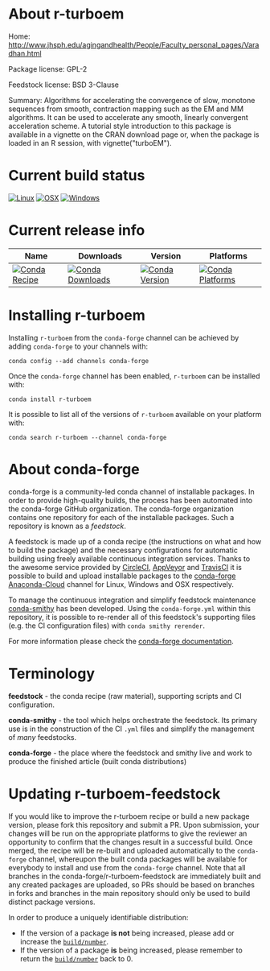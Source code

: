 About r-turboem
===============

Home: http://www.jhsph.edu/agingandhealth/People/Faculty_personal_pages/Varadhan.html

Package license: GPL-2

Feedstock license: BSD 3-Clause

Summary: Algorithms for accelerating the convergence of slow, monotone sequences from smooth, contraction mapping such as the EM and MM algorithms. It can be used to accelerate any smooth, linearly convergent acceleration scheme.  A tutorial style introduction to this package is available in a vignette on the CRAN download page or, when the package is loaded in an R session, with vignette("turboEM").



Current build status
====================

[![Linux](https://img.shields.io/circleci/project/github/conda-forge/r-turboem-feedstock/master.svg?label=Linux)](https://circleci.com/gh/conda-forge/r-turboem-feedstock)
[![OSX](https://img.shields.io/travis/conda-forge/r-turboem-feedstock/master.svg?label=macOS)](https://travis-ci.org/conda-forge/r-turboem-feedstock)
[![Windows](https://img.shields.io/appveyor/ci/conda-forge/r-turboem-feedstock/master.svg?label=Windows)](https://ci.appveyor.com/project/conda-forge/r-turboem-feedstock/branch/master)

Current release info
====================

| Name | Downloads | Version | Platforms |
| --- | --- | --- | --- |
| [![Conda Recipe](https://img.shields.io/badge/recipe-r--turboem-green.svg)](https://anaconda.org/conda-forge/r-turboem) | [![Conda Downloads](https://img.shields.io/conda/dn/conda-forge/r-turboem.svg)](https://anaconda.org/conda-forge/r-turboem) | [![Conda Version](https://img.shields.io/conda/vn/conda-forge/r-turboem.svg)](https://anaconda.org/conda-forge/r-turboem) | [![Conda Platforms](https://img.shields.io/conda/pn/conda-forge/r-turboem.svg)](https://anaconda.org/conda-forge/r-turboem) |

Installing r-turboem
====================

Installing `r-turboem` from the `conda-forge` channel can be achieved by adding `conda-forge` to your channels with:

```
conda config --add channels conda-forge
```

Once the `conda-forge` channel has been enabled, `r-turboem` can be installed with:

```
conda install r-turboem
```

It is possible to list all of the versions of `r-turboem` available on your platform with:

```
conda search r-turboem --channel conda-forge
```


About conda-forge
=================

conda-forge is a community-led conda channel of installable packages.
In order to provide high-quality builds, the process has been automated into the
conda-forge GitHub organization. The conda-forge organization contains one repository
for each of the installable packages. Such a repository is known as a *feedstock*.

A feedstock is made up of a conda recipe (the instructions on what and how to build
the package) and the necessary configurations for automatic building using freely
available continuous integration services. Thanks to the awesome service provided by
[CircleCI](https://circleci.com/), [AppVeyor](http://www.appveyor.com/)
and [TravisCI](https://travis-ci.org/) it is possible to build and upload installable
packages to the [conda-forge](https://anaconda.org/conda-forge)
[Anaconda-Cloud](http://docs.anaconda.org/) channel for Linux, Windows and OSX respectively.

To manage the continuous integration and simplify feedstock maintenance
[conda-smithy](http://github.com/conda-forge/conda-smithy) has been developed.
Using the ``conda-forge.yml`` within this repository, it is possible to re-render all of
this feedstock's supporting files (e.g. the CI configuration files) with ``conda smithy rerender``.

For more information please check the [conda-forge documentation](https://conda-forge.org/docs/).

Terminology
===========

**feedstock** - the conda recipe (raw material), supporting scripts and CI configuration.

**conda-smithy** - the tool which helps orchestrate the feedstock.
                   Its primary use is in the construction of the CI ``.yml`` files
                   and simplify the management of *many* feedstocks.

**conda-forge** - the place where the feedstock and smithy live and work to
                  produce the finished article (built conda distributions)


Updating r-turboem-feedstock
============================

If you would like to improve the r-turboem recipe or build a new
package version, please fork this repository and submit a PR. Upon submission,
your changes will be run on the appropriate platforms to give the reviewer an
opportunity to confirm that the changes result in a successful build. Once
merged, the recipe will be re-built and uploaded automatically to the
`conda-forge` channel, whereupon the built conda packages will be available for
everybody to install and use from the `conda-forge` channel.
Note that all branches in the conda-forge/r-turboem-feedstock are
immediately built and any created packages are uploaded, so PRs should be based
on branches in forks and branches in the main repository should only be used to
build distinct package versions.

In order to produce a uniquely identifiable distribution:
 * If the version of a package **is not** being increased, please add or increase
   the [``build/number``](http://conda.pydata.org/docs/building/meta-yaml.html#build-number-and-string).
 * If the version of a package **is** being increased, please remember to return
   the [``build/number``](http://conda.pydata.org/docs/building/meta-yaml.html#build-number-and-string)
   back to 0.